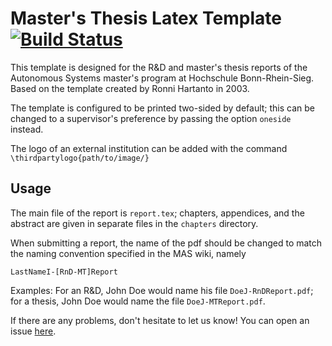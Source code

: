 # Master's Thesis Latex Template [![Build Status](https://travis-ci.org/mas-group/project-report.svg?branch=master)](https://travis-ci.org/mas-group/project-report)

This template is designed for the R&D and master's thesis reports of the Autonomous Systems master's program at Hochschule Bonn-Rhein-Sieg. Based on the template created by Ronni Hartanto in 2003.

The template is configured to be printed two-sided by default; this can be changed to a supervisor's preference by passing the option `oneside` instead.

The logo of an external institution can be added with the command `\thirdpartylogo{path/to/image/}`


## Usage
The main file of the report is `report.tex`; chapters, appendices, and the abstract are given in separate files in the `chapters` directory.

When submitting a report, the name of the pdf should be changed to match the naming convention specified in the MAS wiki, namely

```
LastNameI-[RnD-MT]Report
```

Examples: For an R&D, John Doe would name his file `DoeJ-RnDReport.pdf`; for a thesis, John Doe would name the file `DoeJ-MTReport.pdf`.

If there are any problems, don't hesitate to let us know! You can open an issue [here](https://github.com/mas-group/project-report/issues/new).
